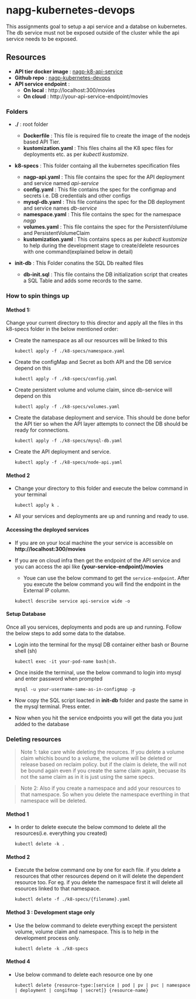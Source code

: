# napg-kubernetes-devops

This assignments goal to setup a api service and a databse on kubernetes. The db service must not be exposed outside of the cluster while the api service needs to be exposed.

## Resources

- **API tier docker image** : [nagp-k8-api-service](https://hub.docker.com/r/manishnagarro/nagp-k8-api-service)
- **Github repo** : [nagp-kubernetes-devops](https://github.com/manishjanky/nagp-kubernetes-devops)
- **API service endpoint** : 
  - **On local** : http://localhost:300/movies
  - **On cloud** : http://your-api-service-endpoint/movies

### Folders

- **./** : root folder

  - **Dockerfile** : This file is required file to create the image of the nodejs based API Tier.
  - **kustomization.yaml** : This files chains all the K8 spec files for deployments etc. as per _kubectl kustomize_.

- **k8-specs** : This folder containg all the kubernetes specification files

  - **nagp-api.yaml** : This file contains the spec for the API deployment and service named _api-service_
  - **config.yaml** : This file contains the spec for the configmap and secrets i.e. DB credentials and other configs
  - **mysql-db.yaml** : This file contains the spec for the DB deployment and service names _db-service_
  - **namespace.yaml** : This file contains the spec for the namespace _nagp_
  - **volumes.yaml** : This file contains the spec for the PersistentVolume and PersistentVolumeClaim
  - **kustomization.yaml** : This contains specs as per _kubectl kustomize_ to help during the development stage to create/delete resources with one command(explained below in detail)

- **init-db** : This Folder conatins the SQL Db realted files
  - **db-init.sql** : This file contains the DB initialization script that creates a SQL Table and adds some records to the same.

### How to spin things up

#### Method 1:

Change your current directory to this director and apply all the files in ths k8-specs folder in the below mentioned order:

- Create the namespace as all our resources will be linked to this

  ```
  kubectl apply -f ./k8-specs/namespace.yaml
  ```

- Create the configMap and Secret as both API and the DB service depend on this

  ```
  kubectl apply -f ./k8-specs/config.yaml
  ```

- Create persistent volume and volume claim, since db-service will depend on this

  ```
  kubectl apply -f ./k8-specs/volumes.yaml
  ```

- Create the database deployment and service. This should be done befor the API tier so when the API layer attempts to connect the DB should be ready for connections.

  ```
  kubectl apply -f ./k8-specs/mysql-db.yaml
  ```

- Create the API deployment and service.

  ```
  kubectl apply -f ./k8-specs/node-api.yaml
  ```

#### Method 2

- Change your directory to this folder and execute the below command in your terminal

  ```
  kubectl apply k .
  ```

- All your services and deployments are up and running and ready to use.

#### Accessing the deployed services

- If you are on your local machine the your service is accessible on **http://localhost:300/movies**

- If you are on cloud infra then get the endpoint of the API service and you can access the api like **{your-service-endpoint}/movies**

  - Youe can use the below command to get the `service-endpoint`. After you execute the below command you will find the endpoint in the External IP column.

  ```
  kubectl describe service api-service wide -o
  ```

#### Setup Database

Once all you services, deployments and pods are up and running. Follow the below steps to add some data to the databse.

- Login into the terminal for the mysql DB container either bash or Bourne shell (sh)

  ```
  kubectl exec -it your-pod-name bash|sh.
  ```

- Once inside the terminal, use the below command to login into mysql and enter password when prompted

  ```
  mysql -u your-username-same-as-in-configmap -p
  ```

- Now copy the SQL script loacted in **init-db** folder and paste the same in the mysql terminal. Press enter.

- Now when you hit the service endpoints you will get the data you just added to the database

### Deleting resources

> Note 1: take care while deleting the reources. If you delete a volume claim whichis bound to a volume, the volume will be deleted or release based on reclaim policy. but if the claim is delete, the will not be bound again even if you create the same claim again, becuase its not the same claim as in it is just using the same specs.

> Note 2: Also if you create a namespace and add your resources to that namespace. So when you delete the namespace everthing in that namespace will be deleted.

#### Method 1

- In order to delete execute the below commond to delete all the resources(i.e. everything you created)

  ```
  kubectl delete -k .
  ```

#### Method 2

- Execute the below command one by one for each file. if you delete a resources that other resources depend on it will delete the dependent resource too. For eg. if you delete the namespace first it will delete all esources linked to that namespace.

  ```
  kubectl delete -f ./k8-specs/{filename}.yaml
  ```

#### Method 3 : Development stage only

- Use the below command to delete everything except the persistent volume, volume claim and namespace. This is to help in the development process only.

  ```
  kubectl delete -k ./k8-specs
  ```

#### Method 4

- Use below command to delete each resource one by one

  ```
  kubectl delete {resource-type:[service | pod | pv | pvc | namespace | deployment | congifmap | secret]} {resource-name}
  ```
